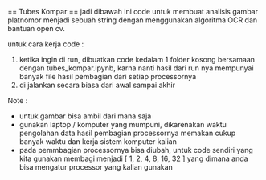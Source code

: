 == Tubes Kompar ==
jadi dibawah ini code untuk membuat analisis gambar platnomor menjadi sebuah string dengan menggunakan algoritma OCR dan bantuan open cv.

untuk cara kerja code :
1. ketika ingin di run, dibuatkan code kedalam 1 folder kosong bersamaan dengan tubes_kompar.ipynb, karna nanti hasil dari run nya mempunyai banyak file hasil pembagian dari setiap processornya
2. di jalankan secara biasa dari awal sampai akhir

Note :
- untuk gambar bisa ambil dari mana saja
- gunakan laptop / komputer yang mumpuni, dikarenakan waktu pengolahan data hasil pembagian processornya memakan cukup banyak waktu dan kerja sistem komputer kalian
- pada pemmbagian processornya bisa diubah, untuk code sendiri yang kita gunakan membagi menjadi [ 1, 2, 4, 8, 16, 32 ] yang dimana anda bisa mengatur processor yang kalian gunakan
 